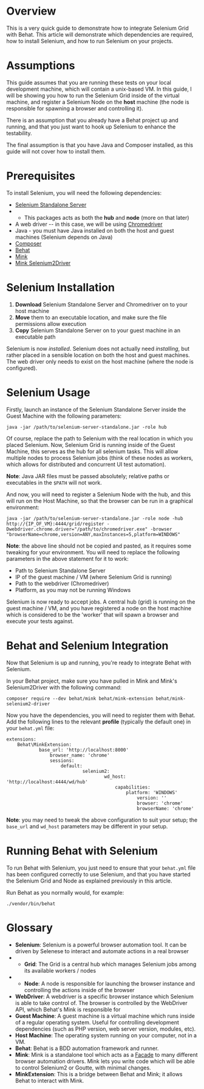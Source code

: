 # Overview
This is a very quick guide to demonstrate how to integrate Selenium Grid with Behat.
This article will demonstrate which dependencies are required, how to install Selenium, and how to run Selenium on your projects.

# Assumptions
This guide assumes that you are running these tests on your local development machine, which will contain a unix-based VM. In this guide, I will be showing you how to run the Selenium Grid inside of the virtual machine, and register a Selenium Node on the **host** machine (the node is responsible for spawning a browser and controlling it).

There is an assumption that you already have a Behat project up and running, and that you just want to hook up Selenium to enhance the testability.

The final assumption is that you have Java and Composer installed, as this guide will not cover how to install them.

# Prerequisites
To install Selenium, you will need the following dependencies:
- [Selenium Standalone Server](http://selenium-release.storage.googleapis.com/2.53/selenium-server-standalone-2.53.1.jar)
- - This packages acts as both the **hub** and **node** (more on that later)
- A web driver -- in this case, we will be using [Chromedriver](http://chromedriver.googlecode.com/files/chromedriver_linux32_23.0.1240.0.zip)
- Java - you must have Java installed on both the host and guest machines (Selenium depends on Java)
- [Composer](https://getcomposer.org/) 
- [Behat](http://behat.org)
- [Mink](http://mink.behat.org)
- [Mink Selenium2Driver](https://github.com/minkphp/MinkSelenium2Driver)

# Selenium Installation
1. **Download** Selenium Standalone Server and Chromedriver on to your host machine
2. **Move** them to an executable location, and make sure the file permissions allow execution
3. **Copy** Selenium Standalone Server on to your guest machine in an executable path

Selenium is now _installed_. Selenium does not actually need _installing_, but rather placed in a sensible location on both the host and guest machines.
The web driver only needs to exist on the host machine (where the node is configured).

# Selenium Usage
Firstly, launch an instance of the Selenium Standalone Server inside the Guest Machine with the following parameters:
```
java -jar /path/to/selenium-server-standalone.jar -role hub
```

Of course, replace the path to Selenium with the real location in which you placed Selenium.
Now, Selenium Grid is running inside of the Guest Machine, this serves as the hub for all selenium tasks. This will allow multiple nodes to process Selenium jobs (think of these nodes as workers, which allows for distributed and concurrent UI test automation).

**Note**: Java JAR files must be passed absolutely; relative paths or executables in the `$PATH` will not work.

And now, you will need to register a Selenium Node with the hub, and this will run on the Host Machine, so that the browser can be run in a graphical environment:
```
java -jar /path/to/selenium-server-standalone.jar -role node -hub http://{IP_OF_VM}:4444/grid/register -Dwebdriver.chrome.driver="/path/to/chromedriver.exe" -browser "browserName=chrome,version=ANY,maxInstances=5,platform=WINDOWS"
```
**Note**: the above line should not be copied and pasted, as it requires some tweaking for your environment.
You will need to replace the following parameters in the above statement for it to work:
- Path to Selenium Standalone Server
- IP of the guest machine / VM (where Selenium Grid is running)
- Path to the webdriver (Chromedriver)
- Platform, as you may not be running Windows

Selenium is now ready to accept jobs. A central hub (grid) is running on the guest machine / VM, and you have registered a node on the host machine which is considered to be the 'worker' that will spawn a browser and execute your tests against.
# Behat and Selenium Integration
Now that Selenium is up and running, you're ready to integrate Behat with Selenium.

In your Behat project, make sure you have pulled in Mink and Mink's Selenium2Driver with the following command:
```
composer require --dev behat/mink behat/mink-extension behat/mink-selenium2-driver
```

Now you have the dependencies, you will need to register them with Behat. Add the following lines to the relevant **profile** (typically the default one) in your `behat.yml` file:
```
extensions:
    Behat\MinkExtension:
		    base_url: 'http://localhost:8000'
				browser_name: 'chrome'
				sessions:
				    default:
						    selenium2:
								    wd_host: 'http://localhost:4444/wd/hub'
										capabilities:
										    platform: 'WINDOWS'
												version: ''
												browser: 'chrome'
												browserName: 'chrome'
```

**Note**: you may need to tweak the above configuration to suit your setup; the `base_url` and `wd_host` parameters may be different in your setup.

# Running Behat with Selenium
To run Behat with Selenium, you just need to ensure that your `behat.yml` file has been configured correctly to use Selenium, and that you have started the Selenium Grid and Node as explained previously in this article.

Run Behat as you normally would, for example:
```
./vendor/bin/behat
```
# Glossary
- **Selenium**: Selenium is a powerful browser automation tool. It can be driven by Selenese to interact and automate actions in a real browser
- - **Grid**: The Grid is a central hub which manages Selenium jobs among its available workers / nodes
- - **Node**: A node is responsible for launching the browser instance and controlling the actions inside of the browser
- **WebDriver**: A webdriver is a specific browser instance which Selenium is able to take control of. The browser is controlled by the WebDriver API, which Behat's Mink is responsible for
- **Guest Machine**: A guest machine is a virtual machine which runs inside of a regular operating system. Useful for controlling development dependencies (such as PHP version,  web server version, modules, etc).
- **Host Machine**: The operating system running on your computer, not in a VM.
- **Behat**: Behat is a BDD automation framework and runner.
- **Mink**: Mink is a standalone tool which acts as a [Facade](https://en.wikipedia.org/wiki/Facade_pattern) to many different browser automation drivers. Mink lets you write code which will be able to control Selenium2 or Goutte, with minimal changes.
- **MinkExtension**: This is a bridge between Behat and Mink; it allows Behat to interact with Mink.